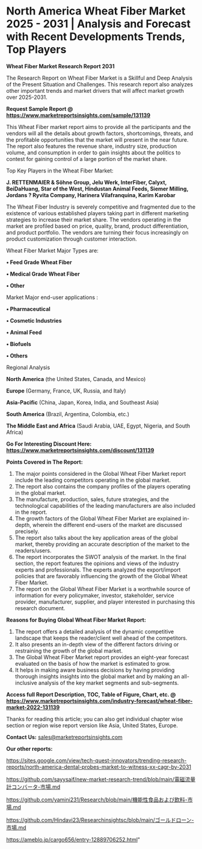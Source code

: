 # North America Wheat Fiber Market 2025 - 2031 | Analysis and Forecast with Recent Developments Trends, Top Players

<strong>Wheat Fiber Market Research Report 2031</strong>

The Research Report on Wheat Fiber Market is a Skillful and Deep Analysis of the Present Situation and Challenges. This research report also analyzes other important trends and market drivers that will affect market growth over 2025-2031.

<strong>Request Sample Report @ <a href=https://www.marketreportsinsights.com/sample/131139>https://www.marketreportsinsights.com/sample/131139</a></strong>

This Wheat Fiber market report aims to provide all the participants and the vendors will all the details about growth factors, shortcomings, threats, and the profitable opportunities that the market will present in the near future. The report also features the revenue share, industry size, production volume, and consumption in order to gain insights about the politics to contest for gaining control of a large portion of the market share.

Top Key Players in the Wheat Fiber Market:

<strong>J. RETTENMAIER & Söhne Group, Jelu Werk, InterFiber, Calyxt, BeiDaHuang, Star of the West, Hindustan Animal Feeds, Siemer Milling, Jordans ? Ryvita Company, Harinera Vilafranquina, Karim Karobar</strong>

The Wheat Fiber Industry is severely competitive and fragmented due to the existence of various established players taking part in different marketing strategies to increase their market share. The vendors operating in the market are profiled based on price, quality, brand, product differentiation, and product portfolio. The vendors are turning their focus increasingly on product customization through customer interaction.

Wheat Fiber Market Major Types are:

<strong>• Feed Grade Wheat Fiber

• Medical Grade Wheat Fiber

• Other</strong>

Market Major end-user applications :

<strong>• Pharmaceutical

• Cosmetic Industries

• Animal Feed

• Biofuels

• Others</strong>

Regional Analysis

</u><strong><b>North America</b></strong> (the United States, Canada, and Mexico)

<strong><b>Europe </b></strong>(Germany, France, UK, Russia, and Italy)

<strong><b>Asia-Pacific</b></strong> (China, Japan, Korea, India, and Southeast Asia)

<strong><b>South America</b></strong> (Brazil, Argentina, Colombia, etc.)

<strong><b>The Middle East and Africa</b></strong> (Saudi Arabia, UAE, Egypt, Nigeria, and South Africa)

<strong>Go For Interesting Discount Here: <a href=https://www.marketreportsinsights.com/discount/131139>https://www.marketreportsinsights.com/discount/131139</a></strong>

<strong>Points Covered in The Report:</strong>
<ol>
  <li>The major points considered in the Global Wheat Fiber Market report include the leading competitors operating in the global market.</li>
  <li>The report also contains the company profiles of the players operating in the global market.</li>
  <li>The manufacture, production, sales, future strategies, and the technological capabilities of the leading manufacturers are also included in the report.</li>
  <li>The growth factors of the Global Wheat Fiber Market are explained in-depth, wherein the different end-users of the market are discussed precisely.</li>
  <li>The report also talks about the key application areas of the global market, thereby providing an accurate description of the market to the readers/users.</li>
  <li>The report incorporates the SWOT analysis of the market. In the final section, the report features the opinions and views of the industry experts and professionals. The experts analyzed the export/import policies that are favorably influencing the growth of the Global Wheat Fiber Market.</li>
  <li>The report on the Global Wheat Fiber Market is a worthwhile source of information for every policymaker, investor, stakeholder, service provider, manufacturer, supplier, and player interested in purchasing this research document.</li>
</ol>
<strong>Reasons for Buying Global Wheat Fiber Market Report:</strong>

<ol>
  <li>The report offers a detailed analysis of the dynamic competitive landscape that keeps the reader/client well ahead of the competitors.</li>
  <li>It also presents an in-depth view of the different factors driving or restraining the growth of the global market.</li>
  <li>The Global Wheat Fiber Market report provides an eight-year forecast evaluated on the basis of how the market is estimated to grow.</li>
  <li>It helps in making aware business decisions by having providing thorough insights insights into the global market and by making an all-inclusive analysis of the key market segments and sub-segments.</li>
</ol>
<strong>Access full Report Description, TOC, Table of Figure, Chart, etc. @ <a href=https://www.marketreportsinsights.com/industry-forecast/wheat-fiber-market-2022-131139>https://www.marketreportsinsights.com/industry-forecast/wheat-fiber-market-2022-131139</a></strong>


Thanks for reading this article; you can also get individual chapter wise section or region wise report version like Asia, United States, Europe.

<strong>Contact Us:</strong>
sales@marketreportsinsights.com

<strong>Our other reports:</strong>

<a href=https://sites.google.com/view/tech-quest-innovators/trending-research-reports/north-america-dental-probes-market-to-witness-xx-cagr-by-2031>https://sites.google.com/view/tech-quest-innovators/trending-research-reports/north-america-dental-probes-market-to-witness-xx-cagr-by-2031</a>

<a href=https://github.com/sayysaif/new-market-research-trend/blob/main/電磁流量計コンバータ-市場.md>https://github.com/sayysaif/new-market-research-trend/blob/main/電磁流量計コンバータ-市場.md</a>

<a href=https://github.com/yamini231/Research/blob/main/機能性食品および飲料-市場.md>https://github.com/yamini231/Research/blob/main/機能性食品および飲料-市場.md</a>

<a href=https://github.com/Hindavi23/Researchinsightsc/blob/main/ゴールドローン-市場.md>https://github.com/Hindavi23/Researchinsightsc/blob/main/ゴールドローン-市場.md</a>

<a href=https://ameblo.jp/cargo656/entry-12889706252.html>https://ameblo.jp/cargo656/entry-12889706252.html</a>"
